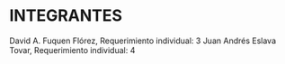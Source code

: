 # INTEGRANTES

David A. Fuquen Flórez, Requerimiento individual: 3
Juan Andrés Eslava Tovar, Requerimiento individual: 4

